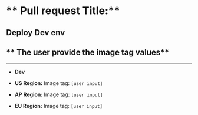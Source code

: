 <!-- ## Deployment Configuration

### Select Environments for Deployment
- [ ] DEV
- [ ] STAGING
- [ ] PREPROD
- [ ] PROD

### Image Tags per Region

#### DEV Environment
- US: `<enter image tag here>`  
- EU: `<enter image tag here>`  
- AP: `<enter image tag here>`  

#### STAGING Environment
- US: `<enter image tag here>`  
- EU: `<enter image tag here>`  
- AP: `<enter image tag here>`  

#### PREPROD Environment
- US: `<enter image tag here>`  
- EU: `<enter image tag here>`  
- AP: `<enter image tag here>`  

#### PROD Environment
- US: `<enter image tag here>`  
- EU: `<enter image tag here>`  
- AP: `<enter image tag here>`  
 -->
<!-- ## **Deployment Plan**
- [ ] DEV
- [ ] STAGING
- [ ] PREPROD
- [ ] PROD

## **Regions **
- [ ] US
- [ ] EU
- [ ] AP

## ** Dynamic Image tag Input**
- US: `[user input] `
- AP: `[user input] `
- EU: `[user input] ` -->
# ** Pull request Title:**
Deploy Dev env
----
## ** The user  provide the image tag values**
----
- **Dev**

- **US Region:**
Image tag: `[user input]`

- **AP Region:**
Image tag: `[user input]`

- **EU Region:**
Image tag: `[user input]`
